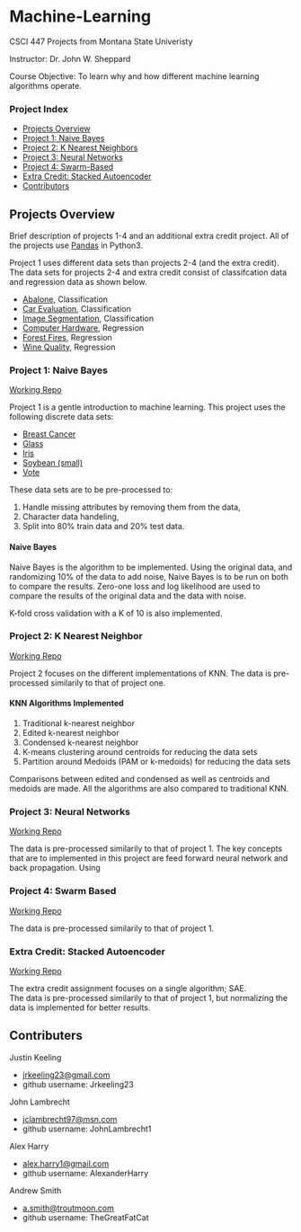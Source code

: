 # Machine-Learning
CSCI 447 Projects from Montana State Univeristy

Instructor: Dr. John W. Sheppard

Course Objective: To learn why and how different machine learning algorithms operate.

### Project Index
* [Projects Overview](#projects-overview)
* [Project 1: Naive Bayes](#project-1-naive-bayes)
* [Project 2: K Nearest Neighbors](#project-2:-k-nearest-neighbor)
* [Project 3: Neural Networks](#project-3:-neural-networks)
* [Project 4: Swarm-Based](#project-4:-swarm---based)
* [Extra Credit: Stacked Autoencoder](#extra-credit:-stacked-autoencoder)
* [Contributors](#contributors)

## Projects Overview
Brief description of projects 1-4 and an additional extra credit project.
All of the projects use [Pandas](https://pandas.pydata.org/pandas-docs/stable/) in Python3.

Project 1 uses different data sets than projects 2-4 (and the extra credit). The data sets for projects 2-4 and extra credit consist of classifcation data and regression data as shown below.
* [Abalone](https://archive.ics.uci.edu/ml/datasets/Abalone), Classification
* [Car Evaluation](https://archive.ics.uci.edu/ml/datasets/Car+Evaluation), Classification
* [Image Segmentation](https://archive.ics.uci.edu/ml/datasets/Image+Segmentation), Classification
* [Computer Hardware](https://archive.ics.uci.edu/ml/datasets/Computer+Hardware), Regression
* [Forest Fires](https://archive.ics.uci.edu/ml/datasets/Forest+Fires), Regression
* [Wine Quality](https://archive.ics.uci.edu/ml/datasets/Wine+Quality), Regression

### Project 1: Naive Bayes
[Working Repo](https://github.com/AlexanderHarry/CSCI_447_Machine_Learning.git)


Project 1 is a gentle introduction to machine learning. This project uses the following discrete data sets:
* [Breast Cancer](https://archive.ics.uci.edu/ml/datasets/Breast+Cancer+Wisconsin+/%28Original/%29)
* [Glass](https://archive.ics.uci.edu/ml/datasets/Glass+Identification)
* [Iris](https://archive.ics.uci.edu/ml/datasets/Iris)
* [Soybean (small)](https://archive.ics.uci.edu/ml/datasets/Soybean+/%28Small/%29)
* [Vote](https://archive.ics.uci.edu/ml/datasets/Congressional+Voting+Records)

These data sets are to be pre-processed to: 
1. Handle missing attributes by removing them from the data,
2. Character data handeling,
3. Split into 80% train data and 20% test data.



#### Naive Bayes
Naive Bayes is the algorithm to be implemented. Using the original data, and randomizing 10% of the data to add noise, Naive Bayes is to be run on both to compare the results. Zero-one loss and log likelihood are used to compare the results of the original data and the data with noise.

K-fold cross validation with a K of 10 is also implemented. 


### Project 2: K Nearest Neighbor
[Working Repo](https://github.com/Jrkeeling23/CSCI-447-Machine-Learning-P2.git)


Project 2 focuses on the different implementations of KNN. 
The data is pre-processed similarily to that of project one. 

#### KNN Algorithms Implemented
1. Traditional k-nearest neighbor
2. Edited k-nearest neighbor
3. Condensed k-nearest neighbor
4. K-means clustering around centroids for reducing the data sets
5. Partition around Medoids (PAM or k-medoids) for reducing the data sets

Comparisons between edited and condensed as well as centroids and medoids are made. All the algorithms are also compared to traditional KNN.


### Project 3: Neural Networks
[Working Repo](https://github.com/Jrkeeling23/CSCI-447-Machine-Learning-P3.git)


The data is pre-processed similarily to that of project 1. 
The key concepts that are to implemented in this project are feed forward neural network and back propagation.
Using 



### Project 4: Swarm Based 
[Working Repo](https://github.com/Jrkeeling23/CSCI-447-Machine-Learning-P4.git)


The data is pre-processed similarily to that of project 1.



### Extra Credit: Stacked Autoencoder
[Working Repo](https://github.com/Jrkeeling23/CSCI-447-Machine-Learning-Extra.git)


The extra credit assignment focuses on a single algorithm; SAE.  
The data is pre-processed similarily to that of project 1, but normalizing the data is implemented for better results.


## Contributers
Justin Keeling
* jrkeeling23@gmail.com
* github username: Jrkeeling23

John Lambrecht
* jclambrecht97@msn.com
* github username: JohnLambrecht1

Alex Harry
* alex.harry1@gmail.com
* github username: AlexanderHarry

Andrew Smith
* a.smith@troutmoon.com
* github username: TheGreatFatCat
